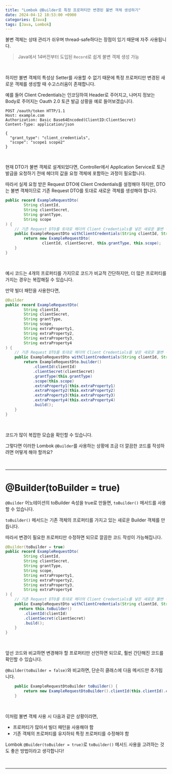 ```yaml
---
title: "Lombok @Builder로 특정 프로퍼티만 변경된 불변 객체 생성하기"
date: 2024-04-12 18:53:00 +0900
categories: [Java]
tags: [Java, Lombok]
---
```


불변 객체는 상태 관리가 쉬우며 thread-safe하다는 장점이 있기 때문에 자주 사용됩니다.

> Java에서 14버전부터 도입된 `Record`로 쉽게 불변 객체 생성 가능

<br>

하지만 불변 객체의 특성상 Setter를 사용할 수 없기 때문에 특정 프로퍼티만 변경된 새로운 객체를 생성할 때 수고스러움이 존재합니다.

예를 들어 Client Credentials는 인코딩하여 Header로 주어지고, 나머지 정보는 Body로 주어지는 Oauth 2.0 토큰 발급 상황을 예로 들어보겠습니다.

```
POST /oauth/token HTTP/1.1
Host: example.com
Authorization: Basic Base64Encoded(ClientID:ClientSecret)
Content-Type: application/json

{
  "grant_type": "client_credentials",
  "scope": "scope1 scope2"
}
```

<br>

현재 DTO가 불변 객체로 설계되었다면, Controller에서 Application Service로 토큰 발급을 요청하기 전에 헤더의 값을 요청 객체에 포함하는 과정이 필요합니다.

따라서 실제 요청 받은 Request DTO에 Client Credentials를 설정해야 하지만, DTO는 불변 객체이므로 기존 Request DTO를 토대로 새로운 객체를 생성해야 합니다.

```java
public record ExampleRequestDto(
        String clientId,
        String clientSecret,
        String grantType,
        String scope
) {
    // 기존 Request DTO를 토대로 헤더의 Client Credentials를 넣은 새로운 불변 객체 생성
    public ExampleRequestDto withClientCredentials(String clientId, String clientSecret) {
        return new ExampleRequestDto(
                clientId, clientSecret, this.grantType, this.scope);
    }
}
```

<br>

예시 코드는 4개의 프로퍼티를 가지므로 코드가 비교적 간단하지만, 더 많은 프로퍼티를 가지는 경우는 복잡해질 수 있습니다.

만약 빌더 패턴을 사용한다면,

```java
@Builder
public record ExampleRequestDto(
        String clientId,
        String clientSecret,
        String grantType,
        String scope,
        String extraProperty1,
        String extraProperty2,
        String extraProperty3,
        String extraProperty4
) {
    // 기존 Request DTO를 토대로 헤더의 Client Credentials를 넣은 새로운 불변 객체 생성
    public ExampleRequestDto withClientCredentials(String clientId, String clientSecret) {
        return ExampleRequestDto.builder()
            .clientId(clientId)
            .clientSecret(clientSecret)
            .grantType(this.grantType)
            .scope(this.scope)
            .extraProperty1(this.extraProperty1)
            .extraProperty2(this.extraProperty2)
            .extraProperty3(this.extraProperty3)
            .extraProperty4(this.extraProperty4)
            .build();
    }
}
```

<br>

코드가 많이 복잡한 모습을 확인할 수 있습니다.

그렇다면 이러한 Lombok `@Builder`를 사용하는 상황에 조금 더 깔끔한 코드를 작성하려면 어떻게 해야 할까요?

<br>

---

# @Builder(toBuilder = true)

`@Builder` 어노테이션의 toBuilder 속성을 true로 만들면, `toBuilder()` 메서드를 사용할 수 있습니다.

`toBuilder()` 메서드는 기존 객체의 프로퍼티를 가지고 있는 새로운 Builder 객체를 만듭니다.

따라서 변경이 필요한 프로퍼티만 수정하면 되므로 깔끔한 코드 작성이 가능해집니다.

```java
@Builder(toBuilder = true)
public record ExampleRequestDto(
        String clientId,
        String clientSecret,
        String grantType,
        String scope,
        String extraProperty1,
        String extraProperty2,
        String extraProperty3,
        String extraProperty4
) {
    // 기존 Request DTO를 토대로 헤더의 Client Credentials를 넣은 새로운 불변 객체 생성
    public ExampleRequestDto withClientCredentials(String clientId, String clientSecret) {
      return this.toBuilder()
        .clientId(clientId)
        .clientSecret(clientSecret)
        .build();
    }
}
```

<br>

앞선 코드와 비교하면 변경해야 할 프로퍼티만 선언하면 되므로, 훨씬 간단해진 코드를 확인할 수 있습니다.

`@Builder(toBuilder = false)`와 비교하면, 단순히 클래스에 다음 메서드만 추가됩니다.

```java
    public ExampleRequestDtoBuilder toBuilder() {
        return new ExampleRequestDtoBuilder().clientId(this.clientId).clientSecret(this.clientSecret) ... 길어서 생략
    }
```

<br>


이처럼 불변 객체 사용 시 다음과 같은 상황이라면,
- 프로퍼티가 많아서 빌더 패턴을 사용해야 함
- 기존 객체의 프로퍼티를 유지하되 특정 프로퍼티를 수정해야 함

Lombok `@Builder(toBuilder = true)`로 `toBuilder()` 메서드 사용을 고려하는 것도 좋은 방법이라고 생각합니다!

<br>

---
